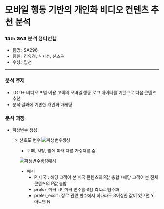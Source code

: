 # 모바일 행동 기반의 개인화 비디오 컨텐츠 추천 분석
### 15th SAS 분석 챔피언십
- 팀명 : SA296
- 팀원 : 김유경, 최지수, 신소윤
- 수상 : 입선
---
### 분석 주제
- LG U+ 비디오 포털 이용 고객의 모바일 행동 로그 데이터를 기반으로 다음 콘텐츠 추천
- 분석 결과에 기반한 개인화 마케팅

### 분석 과정
- 파생변수 생성
  - 선호도 변수
    ![파생변수생성](https://user-images.githubusercontent.com/90254892/236656726-f5e239eb-470f-49cb-b716-5174b25e7281.png)
      - 구매, 시청, 찜에 따라 다른 가중치를 줌
    
    ![파생변수생성예시](https://user-images.githubusercontent.com/90254892/236656727-605b4bf6-f517-4eb6-ba8f-185a98fd0ee9.png)
      - 예시
        - P_미국 : 해당 고객이 본 미국 콘텐츠의 P값 총합 / 해당 고객이 본 전체 콘텐츠의 P값 총합
        - prefer_미국 : P_미국 변수를 6점 측도로 범주화  
        - prefer_exsit : 장르 관련 변수에서 하나라도 3이상인 값이 있으면 Y 아니면 N
     

 
